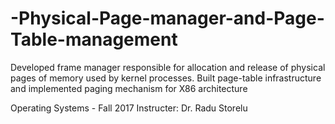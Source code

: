 # -Physical-Page-manager-and-Page-Table-management
Developed frame manager responsible for allocation and release of physical pages of memory used by kernel processes. Built page-table infrastructure and implemented paging mechanism for X86 architecture

Operating Systems - Fall 2017
Instructer: Dr. Radu Storelu 

